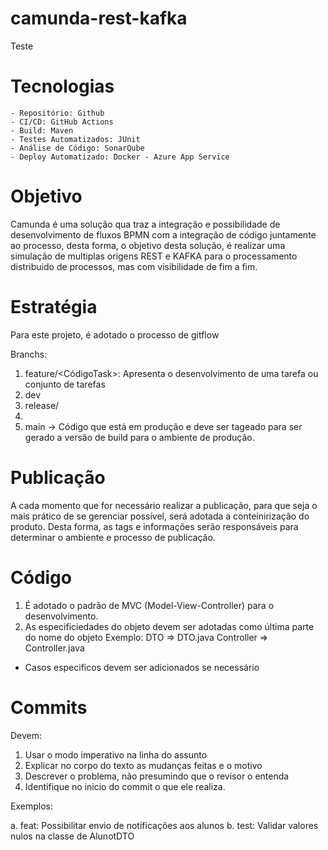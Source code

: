 # camunda-rest-kafka

Teste

# Tecnologias

    - Repositório: Github
    - CI/CD: GitHub Actions
    - Build: Maven
    - Testes Automatizados: JUnit
    - Análise de Código: SonarQube
    - Deploy Automatizado: Docker - Azure App Service

# Objetivo

Camunda é uma solução qua traz a integração e possibilidade de desenvolvimento de fluxos BPMN com a integração de código juntamente ao processo, desta forma, o objetivo desta solução, é realizar uma simulação de multiplas origens REST e KAFKA para o processamento distribuido de processos, mas com visibilidade de fim a fim.

# Estratégia

Para este projeto, é adotado o processo de gitflow

Branchs:
1. feature/<CódigoTask>: Apresenta o desenvolvimento de uma tarefa ou conjunto de tarefas
2. dev 
3. release/<dataRelease>
4.
5. main -> Código que está em produção e deve ser tageado para ser gerado a versão de build para o ambiente de produção.


# Publicação

A cada momento que for necessário realizar a publicação, para que seja o mais prático de se gerenciar possível, será adotada a conteinirização do produto. Desta forma, as tags e informações serão responsáveis para determinar o ambiente e processo de publicação.


# Código

1. É adotado o padrão de MVC (Model-View-Controller) para o desenvolvimento.
2. As especificiedades do objeto devem ser adotadas como última parte do nome do objeto
Exemplo:
DTO => <Classe>DTO.java
Controller => <Nome>Controller.java

* Casos especificos devem ser adicionados se necessário

# Commits

Devem:

1. Usar o modo imperativo na linha do assunto
2. Explicar no corpo do texto as mudanças feitas e o motivo
3. Descrever o problema, não presumindo que o revisor o entenda
4. Identifique no inicio do commit o que ele realiza.

Exemplos:

a. feat: Possibilitar envio de notificações aos alunos
b. test: Validar valores nulos na classe de AlunotDTO
